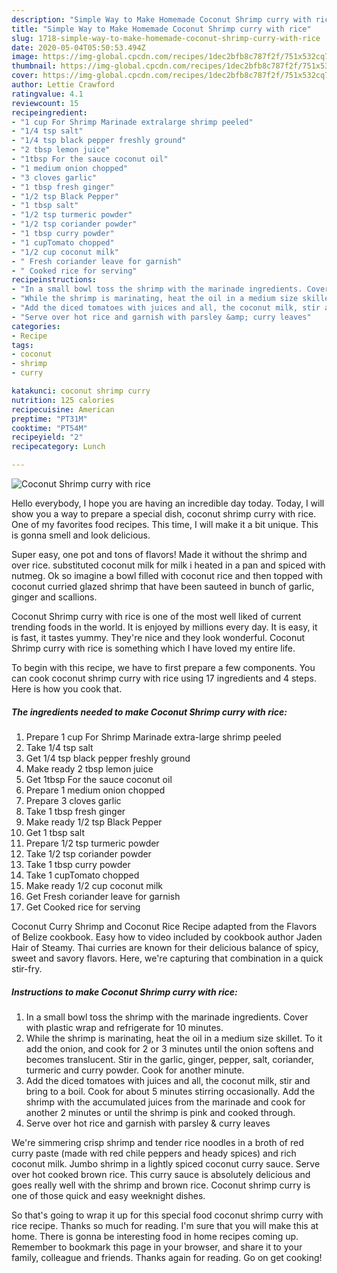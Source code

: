 ```yaml
---
description: "Simple Way to Make Homemade Coconut Shrimp curry with rice"
title: "Simple Way to Make Homemade Coconut Shrimp curry with rice"
slug: 1718-simple-way-to-make-homemade-coconut-shrimp-curry-with-rice
date: 2020-05-04T05:50:53.494Z
image: https://img-global.cpcdn.com/recipes/1dec2bfb8c787f2f/751x532cq70/coconut-shrimp-curry-with-rice-recipe-main-photo.jpg
thumbnail: https://img-global.cpcdn.com/recipes/1dec2bfb8c787f2f/751x532cq70/coconut-shrimp-curry-with-rice-recipe-main-photo.jpg
cover: https://img-global.cpcdn.com/recipes/1dec2bfb8c787f2f/751x532cq70/coconut-shrimp-curry-with-rice-recipe-main-photo.jpg
author: Lettie Crawford
ratingvalue: 4.1
reviewcount: 15
recipeingredient:
- "1 cup For Shrimp Marinade extralarge shrimp peeled"
- "1/4 tsp salt"
- "1/4 tsp black pepper freshly ground"
- "2 tbsp lemon juice"
- "1tbsp For the sauce coconut oil"
- "1 medium onion chopped"
- "3 cloves garlic"
- "1 tbsp fresh ginger"
- "1/2 tsp Black Pepper"
- "1 tbsp salt"
- "1/2 tsp turmeric powder"
- "1/2 tsp coriander powder"
- "1 tbsp curry powder"
- "1 cupTomato chopped"
- "1/2 cup coconut milk"
- " Fresh coriander leave for garnish"
- " Cooked rice for serving"
recipeinstructions:
- "In a small bowl toss the shrimp with the marinade ingredients. Cover with plastic wrap and refrigerate for 10 minutes."
- "While the shrimp is marinating, heat the oil in a medium size skillet. To it add the onion, and cook for 2 or 3 minutes until the onion softens and becomes translucent. Stir in the garlic, ginger, pepper, salt, coriander, turmeric and curry powder. Cook for another minute."
- "Add the diced tomatoes with juices and all, the coconut milk, stir and bring to a boil. Cook for about 5 minutes stirring occasionally. Add the shrimp with the accumulated juices from the marinade and cook for another 2 minutes or until the shrimp is pink and cooked through."
- "Serve over hot rice and garnish with parsley &amp; curry leaves"
categories:
- Recipe
tags:
- coconut
- shrimp
- curry

katakunci: coconut shrimp curry 
nutrition: 125 calories
recipecuisine: American
preptime: "PT31M"
cooktime: "PT54M"
recipeyield: "2"
recipecategory: Lunch

---
```



![Coconut Shrimp curry with rice](https://img-global.cpcdn.com/recipes/1dec2bfb8c787f2f/751x532cq70/coconut-shrimp-curry-with-rice-recipe-main-photo.jpg)

Hello everybody, I hope you are having an incredible day today. Today, I will show you a way to prepare a special dish, coconut shrimp curry with rice. One of my favorites food recipes. This time, I will make it a bit unique. This is gonna smell and look delicious.

Super easy, one pot and tons of flavors! Made it without the shrimp and over rice. substituted coconut milk for milk i heated in a pan and spiced with nutmeg. Ok so imagine a bowl filled with coconut rice and then topped with coconut curried glazed shrimp that have been sauteed in bunch of garlic, ginger and scallions.

Coconut Shrimp curry with rice is one of the most well liked of current trending foods in the world. It is enjoyed by millions every day. It is easy, it is fast, it tastes yummy. They're nice and they look wonderful. Coconut Shrimp curry with rice is something which I have loved my entire life.


To begin with this recipe, we have to first prepare a few components. You can cook coconut shrimp curry with rice using 17 ingredients and 4 steps. Here is how you cook that.

<!--inarticleads1-->

##### The ingredients needed to make Coconut Shrimp curry with rice:

1. Prepare 1 cup For Shrimp Marinade extra-large shrimp peeled
1. Take 1/4 tsp salt
1. Get 1/4 tsp black pepper freshly ground
1. Make ready 2 tbsp lemon juice
1. Get 1tbsp For the sauce coconut oil
1. Prepare 1 medium onion chopped
1. Prepare 3 cloves garlic
1. Take 1 tbsp fresh ginger
1. Make ready 1/2 tsp Black Pepper
1. Get 1 tbsp salt
1. Prepare 1/2 tsp turmeric powder
1. Take 1/2 tsp coriander powder
1. Take 1 tbsp curry powder
1. Take 1 cupTomato chopped
1. Make ready 1/2 cup coconut milk
1. Get  Fresh coriander leave for garnish
1. Get  Cooked rice for serving


Coconut Curry Shrimp and Coconut Rice Recipe adapted from the Flavors of Belize cookbook. Easy how to video included by cookbook author Jaden Hair of Steamy. Thai curries are known for their delicious balance of spicy, sweet and savory flavors. Here, we&#39;re capturing that combination in a quick stir-fry. 

<!--inarticleads2-->

##### Instructions to make Coconut Shrimp curry with rice:

1. In a small bowl toss the shrimp with the marinade ingredients. Cover with plastic wrap and refrigerate for 10 minutes.
1. While the shrimp is marinating, heat the oil in a medium size skillet. To it add the onion, and cook for 2 or 3 minutes until the onion softens and becomes translucent. Stir in the garlic, ginger, pepper, salt, coriander, turmeric and curry powder. Cook for another minute.
1. Add the diced tomatoes with juices and all, the coconut milk, stir and bring to a boil. Cook for about 5 minutes stirring occasionally. Add the shrimp with the accumulated juices from the marinade and cook for another 2 minutes or until the shrimp is pink and cooked through.
1. Serve over hot rice and garnish with parsley &amp; curry leaves


We&#39;re simmering crisp shrimp and tender rice noodles in a broth of red curry paste (made with red chile peppers and heady spices) and rich coconut milk. Jumbo shrimp in a lightly spiced coconut curry sauce. Serve over hot cooked brown rice. This curry sauce is absolutely delicious and goes really well with the shrimp and brown rice. Coconut shrimp curry is one of those quick and easy weeknight dishes. 

So that's going to wrap it up for this special food coconut shrimp curry with rice recipe. Thanks so much for reading. I'm sure that you will make this at home. There is gonna be interesting food in home recipes coming up. Remember to bookmark this page in your browser, and share it to your family, colleague and friends. Thanks again for reading. Go on get cooking!
